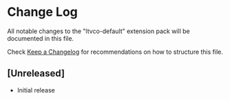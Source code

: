 # Change Log

All notable changes to the "ltvco-default" extension pack will be documented in this file.

Check [Keep a Changelog](http://keepachangelog.com/) for recommendations on how to structure this file.

## [Unreleased]

- Initial release
